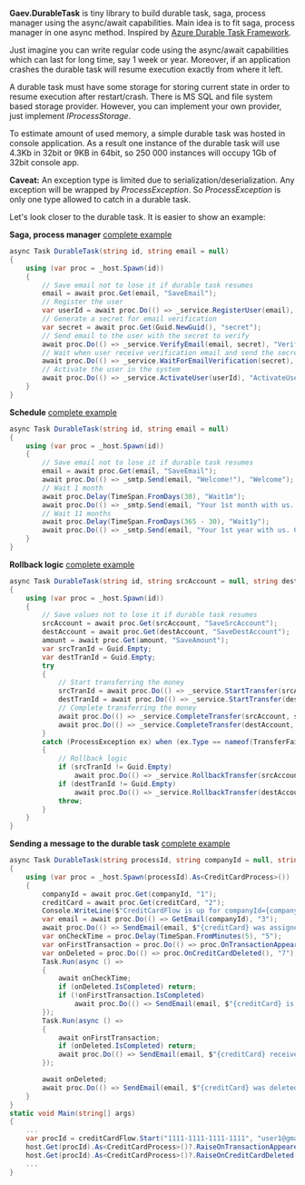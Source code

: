**Gaev.DurableTask** is tiny library to build durable task, saga, process manager using the async/await capabilities. Main idea is to fit saga, process manager in one async method. Inspired by [Azure Durable Task Framework](https://github.com/Azure/durabletask). 

Just imagine you can write regular code using the async/await capabilities which can last for long time, say 1 week or year. Moreover, if an application crashes the durable task will resume execution exactly from where it left. 

A durable task must have some storage for storing current state in order to resume execution after restart/crash. There is MS SQL and file system based storage provider. However, you can implement your own provider, just implement *IProcessStorage*.

To estimate amount of used memory, a simple durable task was hosted in console application. As a result one instance of the durable task will use 4.3Kb in 32bit or 9KB in 64bit, so 250 000 instances will occupy 1Gb of 32bit console app.

**Caveat:** An exception type is limited due to serialization/deserialization. Any exception will be wrapped by *ProcessException*. So *ProcessException* is only one type allowed to catch in a durable task.

Let's look closer to the durable task. It is easier to show an example:

**Saga, process manager** [complete example](https://github.com/gaevoy/Gaev.DurableTask/blob/master/Gaev.DurableTask.Tests/Examples/UserRegistrationSaga.cs)
```csharp
async Task DurableTask(string id, string email = null)
{
	using (var proc = _host.Spawn(id))
	{
		// Save email not to lose it if durable task resumes
		email = await proc.Get(email, "SaveEmail");
		// Register the user
		var userId = await proc.Do(() => _service.RegisterUser(email), "RegisterUser");
		// Generate a secret for email verification
		var secret = await proc.Get(Guid.NewGuid(), "secret");
		// Send email to the user with the secret to verify
		await proc.Do(() => _service.VerifyEmail(email, secret), "VerifyEmail");
		// Wait when user receive verification email and send the secret here, it can take couple of days
		await proc.Do(() => _service.WaitForEmailVerification(secret), "WaitForEmailVerification");
		// Activate the user in the system
		await proc.Do(() => _service.ActivateUser(userId), "ActivateUser");
	}
}
```

**Schedule** [complete example](https://github.com/gaevoy/Gaev.DurableTask/blob/master/Gaev.DurableTask.Tests/Examples/Schedule.cs)
```csharp
async Task DurableTask(string id, string email = null)
{
	using (var proc = _host.Spawn(id))
	{
		// Save email not to lose it if durable task resumes
		email = await proc.Get(email, "SaveEmail");
		await proc.Do(() => _smtp.Send(email, "Welcome!"), "Welcome");
		// Wait 1 month
		await proc.Delay(TimeSpan.FromDays(30), "Wait1m");
		await proc.Do(() => _smtp.Send(email, "Your 1st month with us. Congrats!"), "CongratsMonth");
		// Wait 11 months
		await proc.Delay(TimeSpan.FromDays(365 - 30), "Wait1y");
		await proc.Do(() => _smtp.Send(email, "Your 1st year with us. Congrats!"), "CongratsYear");
	}
}
```
**Rollback logic** [complete example](https://github.com/gaevoy/Gaev.DurableTask/blob/master/Gaev.DurableTask.Tests/Examples/MoneyTransferSaga.cs)
```csharp
async Task DurableTask(string id, string srcAccount = null, string destAccount = null, decimal amount = 0)
{
	using (var proc = _host.Spawn(id))
	{
		// Save values not to lose it if durable task resumes
		srcAccount = await proc.Get(srcAccount, "SaveSrcAccount");
		destAccount = await proc.Get(destAccount, "SaveDestAccount");
		amount = await proc.Get(amount, "SaveAmount");
		var srcTranId = Guid.Empty;
		var destTranId = Guid.Empty;
		try
		{
			// Start transferring the money
			srcTranId = await proc.Do(() => _service.StartTransfer(srcAccount, -amount), "StartTransfer1");
			destTranId = await proc.Do(() => _service.StartTransfer(destAccount, +amount), "StartTransfer2");
			// Complete transferring the money
			await proc.Do(() => _service.CompleteTransfer(srcAccount, srcTranId), "CompleteTransfer1");
			await proc.Do(() => _service.CompleteTransfer(destAccount, destTranId), "CompleteTransfer2");
		}
		catch (ProcessException ex) when (ex.Type == nameof(TransferFailedException))
		{
			// Rollback logic
			if (srcTranId != Guid.Empty)
				await proc.Do(() => _service.RollbackTransfer(srcAccount, srcTranId), "RollbackTransfer1");
			if (destTranId != Guid.Empty)
				await proc.Do(() => _service.RollbackTransfer(destAccount, destTranId), "RollbackTransfer2");
			throw;
		}
	}
}
```
**Sending a message to the durable task** [complete example](https://github.com/gaevoy/Gaev.DurableTask/tree/master/Gaev.DurableTask.ConsolePlayground)
```csharp
async Task DurableTask(string processId, string companyId = null, string creditCard = null)
{
	using (var proc = _host.Spawn(processId).As<CreditCardProcess>())
	{
		companyId = await proc.Get(companyId, "1");
		creditCard = await proc.Get(creditCard, "2");
		Console.WriteLine($"CreditCardFlow is up for companyId={companyId} creditCard={creditCard}");
		var email = await proc.Do(() => GetEmail(companyId), "3");
		await proc.Do(() => SendEmail(email, $"{creditCard} was assigned to you"), "4");
		var onCheckTime = proc.Delay(TimeSpan.FromMinutes(5), "5");
		var onFirstTransaction = proc.Do(() => proc.OnTransactionAppeared(), "6");
		var onDeleted = proc.Do(() => proc.OnCreditCardDeleted(), "7");
		Task.Run(async () =>
		{
			await onCheckTime;
			if (onDeleted.IsCompleted) return;
			if (!onFirstTransaction.IsCompleted)
				await proc.Do(() => SendEmail(email, $"{creditCard} is inactive long time"), "8");
		});
		Task.Run(async () =>
		{
			await onFirstTransaction;
			if (onDeleted.IsCompleted) return;
			await proc.Do(() => SendEmail(email, $"{creditCard} received 1st transaction"), "9");
		});

		await onDeleted;
		await proc.Do(() => SendEmail(email, $"{creditCard} was deleted"), "10");
	}
}
static void Main(string[] args)
{
	...
	var procId = creditCardFlow.Start("1111-1111-1111-1111", "user1@gmail.com");
	host.Get(procId).As<CreditCardProcess>()?.RaiseOnTransactionAppeared();
	host.Get(procId).As<CreditCardProcess>()?.RaiseOnCreditCardDeleted();
	...
}
```
